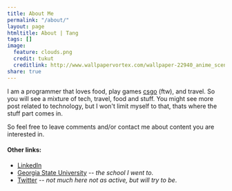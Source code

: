 ```yaml
---
title: About Me
permalink: "/about/"
layout: page
htmltitle: About | Tang
tags: []
image:
  feature: clouds.png
  credit: tukut
  creditlink: http://www.wallpapervortex.com/wallpaper-22940_anime_scenery.html#.VQjPMhDF9UM
share: true
---
```


I am a programmer that loves food, play games <a href="http://blog.counter-strike.net/" target="_blank">csgo</a> (ftw), and travel. So you will see a mixture of tech, travel, food and stuff. You might see more post related to technology, but I won't limit myself to that, thats where the stuff part comes in.

So feel free to leave comments and/or contact me about content you are interested in.



#### Other links:

* [LinkedIn](https://www.linkedin.com/pub/william-tang/48/aa8/115)
* [Georgia State University](http://gsu.edu) -- _the school I went to_.
* [Twitter](https://twitter.com/_william_tang) -- _not much here not as active, but will try to be_.

